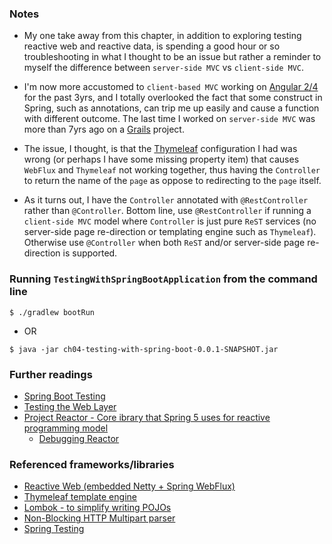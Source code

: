 ### Notes
 - My one take away from this chapter, in addition to exploring testing reactive web and reactive data, is spending a good hour
   or so troubleshooting in what I thought to be an issue but rather a reminder to myself the difference between `server-side MVC`
   vs `client-side MVC`. 

 - I'm now more accustomed to `client-based MVC` working on [Angular 2/4](https://angular.io/) for the past 3yrs, and I totally
   overlooked the fact that some construct in Spring, such as annotations, can trip me up easily and cause a function with
   different outcome. The last time I worked on `server-side MVC` was more than 7yrs ago on a [Grails](https://grails.org/) project.

 - The issue, I thought, is that the [Thymeleaf](https://www.thymeleaf.org/) configuration I had was wrong (or perhaps I have some
   missing property item) that causes `WebFlux` and `Thymeleaf` not working together, thus having the `Controller` to return the
   name of the `page` as oppose to redirecting to the `page` itself.
   
 - As it turns out, I have the `Controller` annotated with `@RestController` rather than `@Controller`. Bottom line, use
   `@RestController` if running a `client-side MVC` model where `Controller` is just pure `ReST` services (no server-side page
   re-direction or templating engine such as `Thymeleaf`). Otherwise use `@Controller` when both `ReST` and/or server-side
   page re-direction is supported.    

### Running `TestingWithSpringBootApplication` from the command line
```
$ ./gradlew bootRun
```
 - OR
```
$ java -jar ch04-testing-with-spring-boot-0.0.1-SNAPSHOT.jar
```

### Further readings

 - [Spring Boot Testing](https://docs.spring.io/spring-boot/docs/current/reference/html/boot-features-testing.html)
 - [Testing the Web Layer](https://spring.io/guides/gs/testing-web/)
 - [Project Reactor - Core ibrary that Spring 5 uses for reactive programming model](https://projectreactor.io/)
   - [Debugging Reactor](https://projectreactor.io/docs/core/release/reference/#debugging)

### Referenced frameworks/libraries
 - [Reactive Web (embedded Netty + Spring WebFlux)](https://docs.spring.io/spring/docs/current/spring-framework-reference/web-reactive.html)
 - [Thymeleaf template engine](https://www.thymeleaf.org/)
 - [Lombok - to simplify writing POJOs](https://projectlombok.org/features/all)
 - [Non-Blocking HTTP Multipart parser](https://github.com/synchronoss/nio-multipart)
 - [Spring Testing](https://docs.spring.io/spring-boot/docs/current/reference/html/boot-features-testing.html)




















